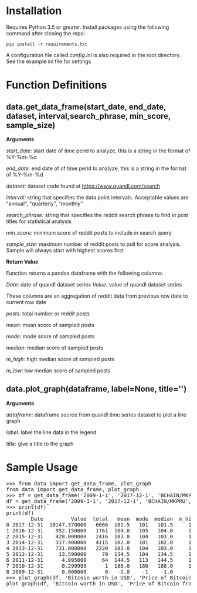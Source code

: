 # Installation
Requires Python 3.5 or greater. Install packages using the following command after cloning the repo:

`pip install -r requirements.txt`

A configuration file called *config.ini* is also required in the root directory.  See the example ini file for settings

# Function Definitions
## data.get_data_frame(start_date, end_date, dataset, interval,search_phrase, min_score, sample_size)
**Arguments**

*start_date:* start date of time perid to analyze, this is a string in the format of %Y-%m-%d 

*end_date:* end date of of time perid to analyze, this is a string in the format of %Y-%m-%d

*dataset:* dataset code found at https://www.quandl.com/search

*interval:* string that specifies the data point intervals.  Acceptable values are "annual", "quarterly", "monthly"

*search_phrase:* string that specifies the reddit search phrase to find in post titles for statistical analysis

*min_score:* minimum score of reddit posts to include in search query

*sample_size:* maximum number of reddit posts to pull for score analysis. Sample will always start with highest scores first

**Return Value**

Function returns a pandas dataframe with the following columns:

*Date:* date of quandl dataset series
*Value:* value of quandl dataset series

These columns are an aggregation of reddit data from previous row date to current row date 

*posts:* total number or reddit posts

*mean:* mean score of sampled posts

*mode:* mode score of sampled posts

*median:* median score of sampled posts

*m_high:* high median score of sampled posts

*m_low:* low median score of sampled posts

## data.plot_graph(dataframe, label=None, title='')

**Arguments**

*dataframe:* dataframe source from quandl time series dataset to plot a line graph

*label:* label the line data in the legend

*title:* give a title to the graph

# Sample Usage

<pre>
>>> from data import get_data_frame, plot_graph
from data import get_data_frame, plot_graph
>>> df = get_data_frame('2009-1-1', '2017-12-1', 'BCHAIN/MKPRU', 'annual', 'bitcoin', 100, 100)
df = get_data_frame('2009-1-1', '2017-12-1', 'BCHAIN/MKPRU', 'annual', 'bitcoin', 100, 100)
>>> print(df)
print(df)
        Date         Value  total   mean  mode  median  m_high  m_low
0 2017-12-31  10147.370000   6666  101.5   101   101.5     102    101
1 2016-12-31    952.150000   1761  104.0   105   104.0     104    104
2 2015-12-31    428.000000   2416  103.0   104   103.0     103    103
3 2014-12-31    317.400000   4115  102.0   101   102.0     102    102
4 2013-12-31    731.000000   2220  103.0   104   103.0     103    103
5 2012-12-31     13.590000     70  134.5   104   134.5     137    132
6 2011-12-31      4.995000     64  144.5   113   144.5     145    144
7 2010-12-31      0.299999      1  180.0   180   180.0     180    180
8 2009-12-31      0.000000      0   -1.0    -1    -1.0      -1     -1
>>> plot_graph(df, 'Bitcoin worth in USD', 'Price of Bitcoin from 1/1/2009 to 12/1/2017')
plot_graph(df, 'Bitcoin worth in USD', 'Price of Bitcoin from 1/1/2009 to 12/1/2017')
</pre>